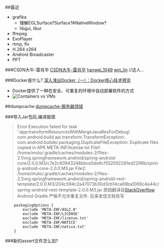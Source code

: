 
##最近
* grafika
  * 理解EGLSurface?Surface?ANativeWindow?
  * libgui, libui
* ffmpeg
* ExoPlayer
* rtmp, flv
* H.264 x264
* Android Broadcaster
* PPT

###CSDN大牛-雷肖华
[CSDN大牛-雷肖华](http://blog.csdn.net/leixiaohua1020)
[hanwei_1049](http://blog.chinaunix.net/uid/13746440.html)
[win_lin](http://my.csdn.net/winlinvip) //这人...

###Docker是什么?
[深入浅出Docker（一）：Docker核心技术预览](http://www.infoq.com/cn/articles/docker-core-technology-preview)
* Docker提供了一种在安全、可重复的环境中自动部署软件的方式
* ![Containers vs VMs](http://cdn3.infoqstatic.com/statics_s1_20160712-0252u2/resource/articles/docker-core-technology-preview/zh/resources/0731013.jpg)

##dumpcache
[dumpcache-服务器领域](http://www.dumpcache.com/wiki/doku.php?id=start)

###导入Jar包后,编译报错.
>Error:Execution failed for task ':app:transformResourcesWithMergeJavaResForDebug'.
> com.android.build.api.transform.TransformException: com.android.builder.packaging.DuplicateFileException: Duplicate files copied in APK META-INF/license.txt
  	File1: /home/muto/.gradle/caches/modules-2/files-2.1/org.springframework.android/spring-android-core/2.0.0.M3/c7e2c60943248bbce5de6cf552592281ed2296b/spring-android-core-2.0.0.M3.jar
  	File2: /home/muto/.gradle/caches/modules-2/files-2.1/org.springframework.android/spring-android-rest-template/2.0.0.M3/204c594c2a47073b30d3cb14ca69ba1066c4e44c/spring-android-rest-template-2.0.0.M3.jar
原因翻译自[StackOverflow](http://stackoverflow.com/a/27989570)    
  Android Gradle 严格不允许重复文件.
后来发现文档有写
```
    packagingOptions {
        exclude 'META-INF/ASL2.0'
        exclude 'META-INF/LICENSE'
        exclude 'META-INF/license.txt'
        exclude 'META-INF/NOTICE'
        exclude 'META-INF/notice.txt'
    }
```


###新的assert文件怎么加?
